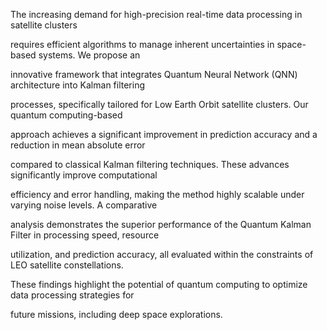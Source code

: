 The increasing demand for high-precision real-time data processing in satellite clusters

requires efficient algorithms to manage inherent uncertainties in space-based systems. We propose an

innovative framework that integrates Quantum Neural Network (QNN) architecture into Kalman filtering

processes, specifically tailored for Low Earth Orbit satellite clusters. Our quantum computing-based

approach achieves a significant improvement in prediction accuracy and a reduction in mean absolute error

compared to classical Kalman filtering techniques. These advances significantly improve computational

efficiency and error handling, making the method highly scalable under varying noise levels. A comparative

analysis demonstrates the superior performance of the Quantum Kalman Filter in processing speed, resource

utilization, and prediction accuracy, all evaluated within the constraints of LEO satellite constellations.

These findings highlight the potential of quantum computing to optimize data processing strategies for

future missions, including deep space explorations.
